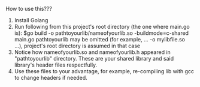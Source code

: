 How to use this???
1. Install Golang
2. Run following from this project's root directory (the one where main.go is):
   $go build -o pathtoyourlib/nameofyourlib.so -buildmode=c-shared main.go
   pathtoyourlib may be omitted (for example, ... -o mylibfile.so ...), project's root directory is assumed in that case
3. Notice how nameofyourlib.so and nameofyourlib.h appeared in "pathtoyourlib" directory.
   These are your shared library and said library's header files respectfully.
4. Use these files to your advantage, for example, re-compiling lib with gcc to change headers if needed.
